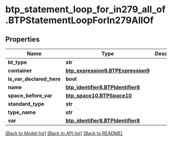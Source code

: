 # btp_statement_loop_for_in279_all_of.BTPStatementLoopForIn279AllOf

## Properties
Name | Type | Description | Notes
------------ | ------------- | ------------- | -------------
**bt_type** | **str** |  | [optional] 
**container** | [**btp_expression9.BTPExpression9**](BTPExpression9.md) |  | [optional] 
**is_var_declared_here** | **bool** |  | [optional] 
**name** | [**btp_identifier8.BTPIdentifier8**](BTPIdentifier8.md) |  | [optional] 
**space_before_var** | [**btp_space10.BTPSpace10**](BTPSpace10.md) |  | [optional] 
**standard_type** | **str** |  | [optional] 
**type_name** | **str** |  | [optional] 
**var** | [**btp_identifier8.BTPIdentifier8**](BTPIdentifier8.md) |  | [optional] 

[[Back to Model list]](../README.md#documentation-for-models) [[Back to API list]](../README.md#documentation-for-api-endpoints) [[Back to README]](../README.md)


